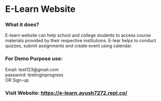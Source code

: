# E-Learn Website

<h3>What it does?</h3>
<p>E-learn website can help school and college students to access course materials provided by their respective institutions. E-lear helps to conduct quizzes, submit assignments and create event using calendar.</p>

<h3>For Demo Purpose use:</h3>
<p>Email: test123@gmail.com <br> password: testinginprogress <br> OR Sign-up</p>


<h3>Visit Website: <a href ="https://e-learn.ayush7272.repl.co/" target="_blank" >https://e-learn.ayush7272.repl.co/</a><h3>
